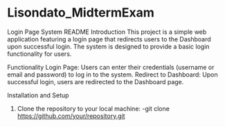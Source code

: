 # Lisondato_MidtermExam

Login Page System README
Introduction
This project is a simple web application featuring a login page that redirects users to the Dashboard upon successful login. The system is designed to provide a basic login functionality for users.

Functionality
Login Page: Users can enter their credentials (username or email and password) to log in to the system.
Redirect to Dashboard: Upon successful login, users are redirected to the Dashboard page.

Installation and Setup
1. Clone the repository to your local machine:
-git clone https://github.com/your/repository.git

